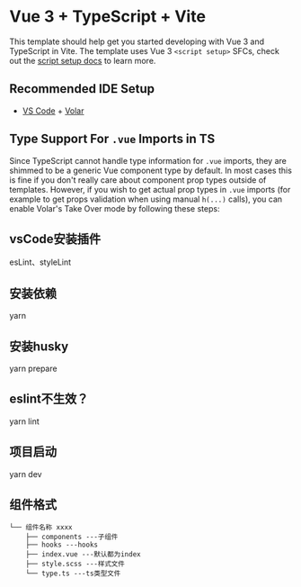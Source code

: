 <!--
 * @Author: jack.hai
 * @Date: 2022-11-22 10:22:48
 * @LastEditTime: 2022-11-26 21:12:24
 * @Description: 
-->
# Vue 3 + TypeScript + Vite

This template should help get you started developing with Vue 3 and TypeScript in Vite. The template uses Vue 3 `<script setup>` SFCs, check out the [script setup docs](https://v3.vuejs.org/api/sfc-script-setup.html#sfc-script-setup) to learn more.

## Recommended IDE Setup

-   [VS Code](https://code.visualstudio.com/) + [Volar](https://marketplace.visualstudio.com/items?itemName=Vue.volar)

## Type Support For `.vue` Imports in TS

Since TypeScript cannot handle type information for `.vue` imports, they are shimmed to be a generic Vue component type by default. In most cases this is fine if you don't really care about component prop types outside of templates. However, if you wish to get actual prop types in `.vue` imports (for example to get props validation when using manual `h(...)` calls), you can enable Volar's Take Over mode by following these steps:


## vsCode安装插件

esLint、styleLint

## 安装依赖

yarn


## 安装husky

yarn prepare

## eslint不生效？

yarn lint

## 项目启动

yarn dev

## 组件格式
    └── 组件名称 xxxx
        ├── components ---子组件
        ├── hooks ---hooks
        ├── index.vue ---默认都为index
        ├── style.scss ---样式文件
        └── type.ts ---ts类型文件